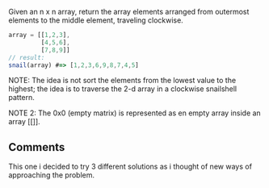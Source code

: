 Given an n x n array, return the array elements arranged from outermost elements to the middle element, traveling clockwise.

```javascript
array = [[1,2,3],
         [4,5,6],
         [7,8,9]]
// result:
snail(array) #=> [1,2,3,6,9,8,7,4,5]
```

NOTE: The idea is not sort the elements from the lowest value to the highest; the idea is to traverse the 2-d array in a clockwise snailshell pattern.

NOTE 2: The 0x0 (empty matrix) is represented as en empty array inside an array [[]].

## Comments

This one i decided to try 3 different solutions as i thought of new ways of approaching the problem.